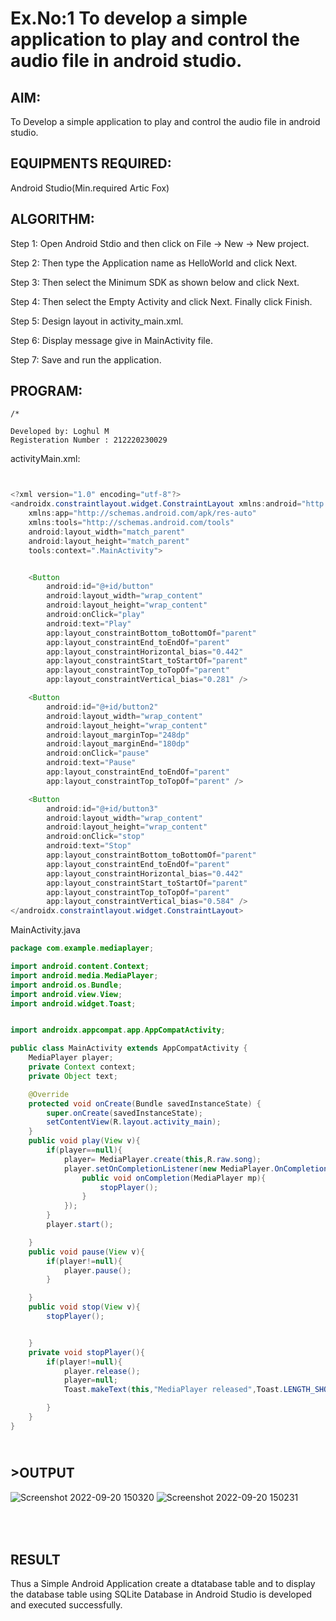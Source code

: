 
# Ex.No:1 To develop a simple application to play and control the audio file in android studio.



## AIM:

To Develop a simple application to play and control the audio file in android studio.


## EQUIPMENTS REQUIRED:

Android Studio(Min.required Artic Fox)

## ALGORITHM:

Step 1: Open Android Stdio and then click on File -> New -> New project.

Step 2: Then type the Application name as HelloWorld and click Next. 

Step 3: Then select the Minimum SDK as shown below and click Next.

Step 4: Then select the Empty Activity and click Next. Finally click Finish.

Step 5: Design layout in activity_main.xml.

Step 6: Display message give in MainActivity file.

Step 7: Save and run the application.

## PROGRAM:
```
/*

Developed by: Loghul M
Registeration Number : 212220230029

```

activityMain.xml:

```java


<?xml version="1.0" encoding="utf-8"?>
<androidx.constraintlayout.widget.ConstraintLayout xmlns:android="http://schemas.android.com/apk/res/android"
    xmlns:app="http://schemas.android.com/apk/res-auto"
    xmlns:tools="http://schemas.android.com/tools"
    android:layout_width="match_parent"
    android:layout_height="match_parent"
    tools:context=".MainActivity">


    <Button
        android:id="@+id/button"
        android:layout_width="wrap_content"
        android:layout_height="wrap_content"
        android:onClick="play"
        android:text="Play"
        app:layout_constraintBottom_toBottomOf="parent"
        app:layout_constraintEnd_toEndOf="parent"
        app:layout_constraintHorizontal_bias="0.442"
        app:layout_constraintStart_toStartOf="parent"
        app:layout_constraintTop_toTopOf="parent"
        app:layout_constraintVertical_bias="0.281" />

    <Button
        android:id="@+id/button2"
        android:layout_width="wrap_content"
        android:layout_height="wrap_content"
        android:layout_marginTop="248dp"
        android:layout_marginEnd="180dp"
        android:onClick="pause"
        android:text="Pause"
        app:layout_constraintEnd_toEndOf="parent"
        app:layout_constraintTop_toTopOf="parent" />

    <Button
        android:id="@+id/button3"
        android:layout_width="wrap_content"
        android:layout_height="wrap_content"
        android:onClick="stop"
        android:text="Stop"
        app:layout_constraintBottom_toBottomOf="parent"
        app:layout_constraintEnd_toEndOf="parent"
        app:layout_constraintHorizontal_bias="0.442"
        app:layout_constraintStart_toStartOf="parent"
        app:layout_constraintTop_toTopOf="parent"
        app:layout_constraintVertical_bias="0.584" />
</androidx.constraintlayout.widget.ConstraintLayout>

```

MainActivity.java

```java
package com.example.mediaplayer;

import android.content.Context;
import android.media.MediaPlayer;
import android.os.Bundle;
import android.view.View;
import android.widget.Toast;


import androidx.appcompat.app.AppCompatActivity;

public class MainActivity extends AppCompatActivity {
    MediaPlayer player;
    private Context context;
    private Object text;

    @Override
    protected void onCreate(Bundle savedInstanceState) {
        super.onCreate(savedInstanceState);
        setContentView(R.layout.activity_main);
    }
    public void play(View v){
        if(player==null){
            player= MediaPlayer.create(this,R.raw.song);
            player.setOnCompletionListener(new MediaPlayer.OnCompletionListener(){
                public void onCompletion(MediaPlayer mp){
                    stopPlayer();
                }
            });
        }
        player.start();

    }
    public void pause(View v){
        if(player!=null){
            player.pause();
        }

    }
    public void stop(View v){
        stopPlayer();


    }
    private void stopPlayer(){
        if(player!=null){
            player.release();
            player=null;
            Toast.makeText(this,"MediaPlayer released",Toast.LENGTH_SHORT).show();

        }
    }
}


```






## <br/>>OUTPUT

![Screenshot 2022-09-20 150320](https://user-images.githubusercontent.com/78194419/191224904-1aca1b7c-ac34-466a-a608-669e34ccc04f.jpg)
![Screenshot 2022-09-20 150231](https://user-images.githubusercontent.com/78194419/191224971-5b67da67-27ee-494e-a011-ef70189dc4f2.jpg)



## <br/><br/>RESULT
Thus a Simple Android Application create a dtatabase table and to display the database table  using SQLite Database in Android Studio is developed and executed successfully.

